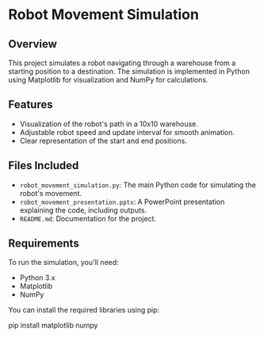 # Robot Movement Simulation

## Overview
This project simulates a robot navigating through a warehouse from a starting position to a destination. The simulation is implemented in Python using Matplotlib for visualization and NumPy for calculations.

## Features
- Visualization of the robot's path in a 10x10 warehouse.
- Adjustable robot speed and update interval for smooth animation.
- Clear representation of the start and end positions.

## Files Included
- `robot_movement_simulation.py`: The main Python code for simulating the robot's movement.
- `robot_movement_presentation.pptx`: A PowerPoint presentation explaining the code, including outputs.
- `README.md`: Documentation for the project.

## Requirements
To run the simulation, you'll need:
- Python 3.x
- Matplotlib
- NumPy

You can install the required libraries using pip:

pip install matplotlib numpy
